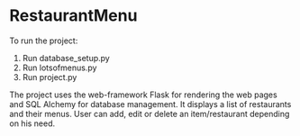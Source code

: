# RestaurantMenu
To run the project:
1. Run database_setup.py
2. Run lotsofmenus.py
3. Run project.py

The project uses the web-framework Flask for rendering the web pages and SQL Alchemy for database management.
It displays a list of restaurants and their menus. 
User can add, edit or delete an item/restaurant depending on his need.
